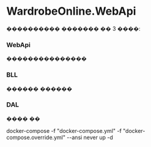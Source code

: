 # WardrobeOnline.WebApi

���������� ������� �� 3 ����:
### WebApi
���������������
### BLL
������ ������
### DAL
���� ��



docker-compose  -f "docker-compose.yml" -f "docker-compose.override.yml" --ansi never up -d